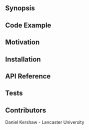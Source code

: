 ## Synopsis


## Code Example


## Motivation


## Installation


## API Reference


## Tests


## Contributors
Daniel Kershaw - Lancaster University